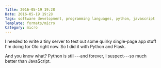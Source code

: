 ```yaml
---
Title: 2016-05-19 19:28
Date: 2016-05-19 19:28
Tags: software development, programming languages, python, javascript
Template: formats/micro
Category: micro
---
```


I needed to write a tiny server to test out some quirky single-page app stuff I'm doing for Olo right now. So I did it with Python and Flask.

And you know what? Python is still---and forever, I suspect---so much better than JavaScript.
